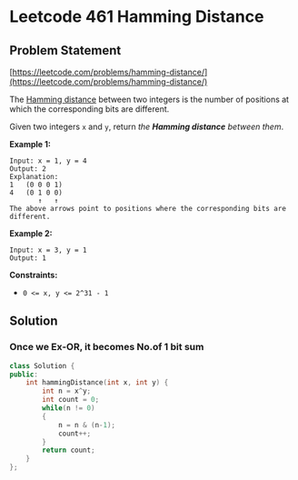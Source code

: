 # Leetcode 461 Hamming Distance

## Problem Statement

[https://leetcode.com/problems/hamming-distance/](https://leetcode.com/problems/hamming-distance/)

The [Hamming distance](https://en.wikipedia.org/wiki/Hamming_distance) between two integers is the number of positions at which the corresponding bits are different.

Given two integers `x` and `y`, return _the **Hamming distance** between them_.

**Example 1:**

```text
Input: x = 1, y = 4
Output: 2
Explanation:
1   (0 0 0 1)
4   (0 1 0 0)
       ↑   ↑
The above arrows point to positions where the corresponding bits are different.
```

**Example 2:**

```text
Input: x = 3, y = 1
Output: 1
```

**Constraints:**

* `0 <= x, y <= 2^31 - 1`

## Solution

### Once we Ex-OR, it becomes No.of 1 bit sum

```cpp
class Solution {
public:
    int hammingDistance(int x, int y) {
        int n = x^y;
        int count = 0;
        while(n != 0)
        {
            n = n & (n-1);
            count++;
        }
        return count;
    }
};
```

